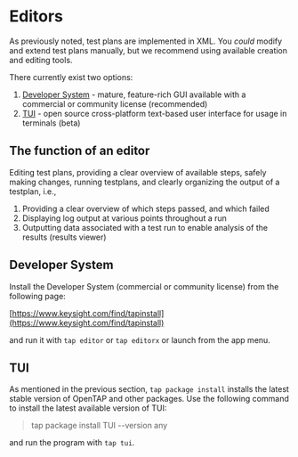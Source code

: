 # Editors

As previously noted, test plans are implemented in XML. You *could* modify and extend test plans manually, but we recommend
using available creation and editing tools.

There currently exist two options:
1. [Developer System](https://www.keysight.com/find/tapinstall) - mature, feature-rich GUI available with a commercial or community license (recommended)
2. [TUI](https://packages.opentap.io/index.html#/?name=TUI) - open source cross-platform text-based user interface for usage in terminals (beta)

## The function of an editor

Editing test plans, providing a clear overview of available steps, safely making changes,
running testplans, and clearly organizing the output of a testplan, i.e.,
1. Providing a clear overview of which steps passed, and which failed
2. Displaying log output at various points throughout a run
3. Outputting data associated with a test run to enable analysis of the results (results viewer)

## Developer System

Install the Developer System (commercial or community license) from the following page:

[https://www.keysight.com/find/tapinstall](https://www.keysight.com/find/tapinstall)

and run it with `tap editor` or `tap editorx` or launch from the app menu.

## TUI

As mentioned in the previous section, `tap package install` installs the latest stable version of OpenTAP and other packages. 
Use the following command to install the latest available version of TUI:

> tap package install TUI --version any

and run the program with `tap tui`.


<!-- Result viewers -->
